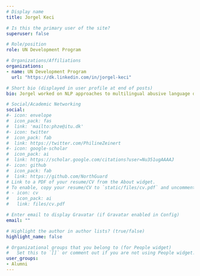 ```yaml
---
# Display name
title: Jorgel Keci

# Is this the primary user of the site?
superuser: false

# Role/position
role: UN Development Program

# Organizations/Affiliations
organizations:
- name: UN Development Program
  url: "https://dk.linkedin.com/in/jorgel-keci"

# Short bio (displayed in user profile at end of posts)
bio: Jorgel worked on NLP approaches to multilingual abusive language detection and zero-shot cross-lingual projection.

# Social/Academic Networking
social:
#- icon: envelope
#  icon_pack: fas
#  link: 'mailto:phze@itu.dk'
#- icon: twitter
#  icon_pack: fab
#  link: https://twitter.com/PhilineZeinert
#- icon: google-scholar
#  icon_pack: ai
#  link: https://scholar.google.com/citations?user=Nu351ugAAAAJ
#- icon: github
#  icon_pack: fab
#  link: https://github.com/NorthGuard
# Link to a PDF of your resume/CV from the About widget.
# To enable, copy your resume/CV to `static/files/cv.pdf` and uncomment the lines below.
# - icon: cv
#   icon_pack: ai
#   link: files/cv.pdf

# Enter email to display Gravatar (if Gravatar enabled in Config)
email: ""

# Highlight the author in author lists? (true/false)
highlight_name: false

# Organizational groups that you belong to (for People widget)
#   Set this to `[]` or comment out if you are not using People widget.
user_groups:
- Alumni
---
```


